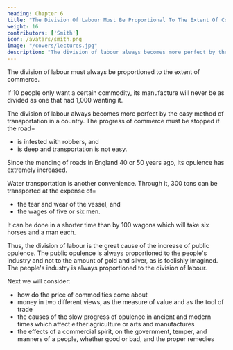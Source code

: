 ```yaml
---
heading: Chapter 6
title: "The Division Of Labour Must Be Proportional To The Extent Of Commerce"
weight: 16
contributors: ['Smith']
icon: /avatars/smith.png
image: "/covers/lectures.jpg"
description: "The division of labour always becomes more perfect by the easy method of transportation"
---
```




The division of labour must always be proportioned to the extent of commerce.

If 10 people only want a certain commodity, its manufacture will never be as divided as one that had 1,000 wanting it.

The division of labour always becomes more perfect by the easy method of transportation in a country. The progress of commerce must be stopped if the road= 
- is infested with robbers, and
- is deep and transportation is not easy.

Since the mending of roads in England 40 or 50 years ago, its opulence has extremely increased.

Water transportation is another convenience. Through it, 300 tons can be transported at the expense of= 
- the tear and wear of the vessel, and
- the wages of five or six men.

It can be done in a shorter time than by 100 wagons which will take six horses and a man each.

Thus, the division of labour is the great cause of the increase of public opulence. The public opulence is always proportioned to the people's industry and not to the amount of gold and silver, as is foolishly imagined. The people's industry is always proportioned to the division of labour.

Next we will consider:
- how do the price of commodities come about
- money in two different views, as the measure of value and as the tool of trade
- the causes of the slow progress of opulence in ancient and modern times which affect either agriculture or arts and manufactures
- the effects of a commercial spirit, on the government, temper, and manners of a people, whether good or bad, and the proper remedies
